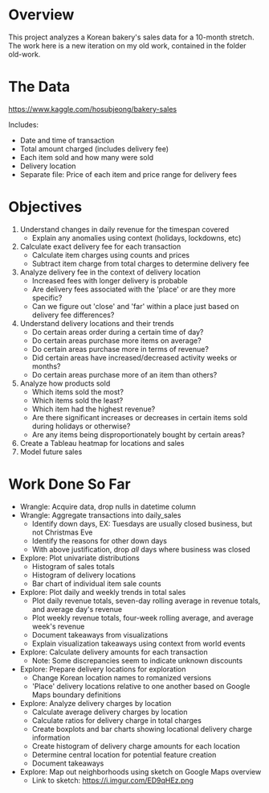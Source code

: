 # Overview
This project analyzes a Korean bakery's sales data for a 10-month stretch. The work here is a new iteration on my old work, contained in the folder old-work. 

# The Data
https://www.kaggle.com/hosubjeong/bakery-sales

Includes:
- Date and time of transaction
- Total amount charged (includes delivery fee) 
- Each item sold and how many were sold
- Delivery location
- Separate file: Price of each item and price range for delivery fees

# Objectives
1. Understand changes in daily revenue for the timespan covered
    * Explain any anomalies using context (holidays, lockdowns, etc)
2. Calculate exact delivery fee for each transaction
    * Calculate item charges using counts and prices
    * Subtract item charge from total charges to determine delivery fee
3. Analyze delivery fee in the context of delivery location
    * Increased fees with longer delivery is probable
    * Are delivery fees associated with the 'place' or are they more specific?
    * Can we figure out 'close' and 'far' within a place just based on delivery fee differences?
4. Understand delivery locations and their trends
    * Do certain areas order during a certain time of day?
    * Do certain areas purchase more items on average?
    * Do certain areas purchase more in terms of revenue?
    * Did certain areas have increased/decreased activity weeks or months?
    * Do certain areas purchase more of an item than others?
5. Analyze how products sold
    * Which items sold the most?
    * Which items sold the least?
    * Which item had the highest revenue?
    * Are there significant increases or decreases in certain items sold during holidays or otherwise?
    * Are any items being disproportionately bought by certain areas?
6. Create a Tableau heatmap for locations and sales
7. Model future sales

# Work Done So Far
- Wrangle: Acquire data, drop nulls in datetime column
- Wrangle: Aggregate transactions into daily_sales
    * Identify down days, EX: Tuesdays are usually closed business, but not Christmas Eve
    * Identify the reasons for other down days
    * With above justification, drop *all* days where business was closed
- Explore: Plot univariate distributions
    * Histogram of sales totals
    * Histogram of delivery locations
    * Bar chart of individual item sale counts
- Explore: Plot daily and weekly trends in total sales
    * Plot daily revenue totals, seven-day rolling average in revenue totals, and average day's revenue
    * Plot weekly revenue totals, four-week rolling average, and average week's revenue
    * Document takeaways from visualizations
    * Explain visualization takeaways using context from world events
- Explore: Calculate delivery amounts for each transaction
    * Note: Some discrepancies seem to indicate unknown discounts
- Explore: Prepare delivery locations for exploration
    * Change Korean location names to romanized versions
    * 'Place' delivery locations relative to one another based on Google Maps boundary definitions
- Explore: Analyze delivery charges by location
    * Calculate average delivery charges by location
    * Calculate ratios for delivery charge in total charges
    * Create boxplots and bar charts showing locational delivery charge information
    * Create histogram of delivery charge amounts for each location
    * Determine central location for potential feature creation
    * Document takeaways
- Explore: Map out neighborhoods using sketch on Google Maps overview
    * Link to sketch: https://i.imgur.com/ED9qHEz.png